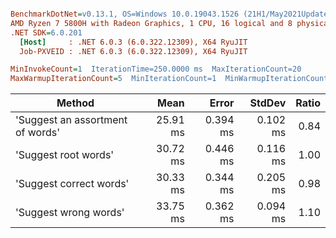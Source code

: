 ``` ini

BenchmarkDotNet=v0.13.1, OS=Windows 10.0.19043.1526 (21H1/May2021Update)
AMD Ryzen 7 5800H with Radeon Graphics, 1 CPU, 16 logical and 8 physical cores
.NET SDK=6.0.201
  [Host]     : .NET 6.0.3 (6.0.322.12309), X64 RyuJIT
  Job-PXVEID : .NET 6.0.3 (6.0.322.12309), X64 RyuJIT

MinInvokeCount=1  IterationTime=250.0000 ms  MaxIterationCount=20  
MaxWarmupIterationCount=5  MinIterationCount=1  MinWarmupIterationCount=1  

```
|                           Method |     Mean |    Error |   StdDev | Ratio |
|--------------------------------- |---------:|---------:|---------:|------:|
| &#39;Suggest an assortment of words&#39; | 25.91 ms | 0.394 ms | 0.102 ms |  0.84 |
|             &#39;Suggest root words&#39; | 30.72 ms | 0.446 ms | 0.116 ms |  1.00 |
|          &#39;Suggest correct words&#39; | 30.33 ms | 0.344 ms | 0.205 ms |  0.98 |
|            &#39;Suggest wrong words&#39; | 33.75 ms | 0.362 ms | 0.094 ms |  1.10 |
